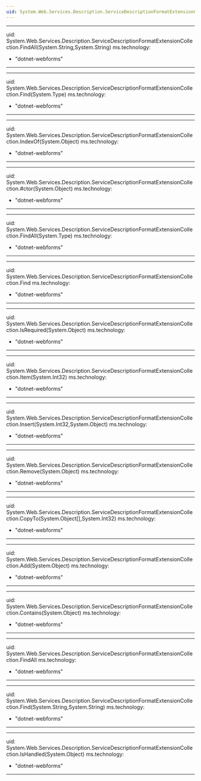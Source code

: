```yaml
---
uid: System.Web.Services.Description.ServiceDescriptionFormatExtensionCollection
---
```


---
uid: System.Web.Services.Description.ServiceDescriptionFormatExtensionCollection.FindAll(System.String,System.String)
ms.technology: 
  - "dotnet-webforms"
---

---
uid: System.Web.Services.Description.ServiceDescriptionFormatExtensionCollection.Find(System.Type)
ms.technology: 
  - "dotnet-webforms"
---

---
uid: System.Web.Services.Description.ServiceDescriptionFormatExtensionCollection.IndexOf(System.Object)
ms.technology: 
  - "dotnet-webforms"
---

---
uid: System.Web.Services.Description.ServiceDescriptionFormatExtensionCollection.#ctor(System.Object)
ms.technology: 
  - "dotnet-webforms"
---

---
uid: System.Web.Services.Description.ServiceDescriptionFormatExtensionCollection.FindAll(System.Type)
ms.technology: 
  - "dotnet-webforms"
---

---
uid: System.Web.Services.Description.ServiceDescriptionFormatExtensionCollection.Find
ms.technology: 
  - "dotnet-webforms"
---

---
uid: System.Web.Services.Description.ServiceDescriptionFormatExtensionCollection.IsRequired(System.Object)
ms.technology: 
  - "dotnet-webforms"
---

---
uid: System.Web.Services.Description.ServiceDescriptionFormatExtensionCollection.Item(System.Int32)
ms.technology: 
  - "dotnet-webforms"
---

---
uid: System.Web.Services.Description.ServiceDescriptionFormatExtensionCollection.Insert(System.Int32,System.Object)
ms.technology: 
  - "dotnet-webforms"
---

---
uid: System.Web.Services.Description.ServiceDescriptionFormatExtensionCollection.Remove(System.Object)
ms.technology: 
  - "dotnet-webforms"
---

---
uid: System.Web.Services.Description.ServiceDescriptionFormatExtensionCollection.CopyTo(System.Object[],System.Int32)
ms.technology: 
  - "dotnet-webforms"
---

---
uid: System.Web.Services.Description.ServiceDescriptionFormatExtensionCollection.Add(System.Object)
ms.technology: 
  - "dotnet-webforms"
---

---
uid: System.Web.Services.Description.ServiceDescriptionFormatExtensionCollection.Contains(System.Object)
ms.technology: 
  - "dotnet-webforms"
---

---
uid: System.Web.Services.Description.ServiceDescriptionFormatExtensionCollection.FindAll
ms.technology: 
  - "dotnet-webforms"
---

---
uid: System.Web.Services.Description.ServiceDescriptionFormatExtensionCollection.Find(System.String,System.String)
ms.technology: 
  - "dotnet-webforms"
---

---
uid: System.Web.Services.Description.ServiceDescriptionFormatExtensionCollection.IsHandled(System.Object)
ms.technology: 
  - "dotnet-webforms"
---
